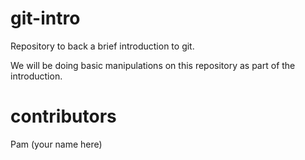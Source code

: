 # git-intro
Repository to back a brief introduction to git.

We will be doing basic manipulations on this repository as part of the introduction.

# contributors
Pam
(your name here)